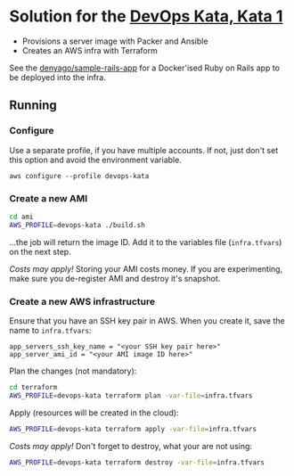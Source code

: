 # Solution for the [DevOps Kata, Kata 1](https://devops-kata.github.io/)

* Provisions a server image with Packer and Ansible
* Creates an AWS infra with Terraform

See the [denyago/sample-rails-app](https://github.com/denyago/sample-rails-app) for a Docker'ised Ruby on Rails app to be deployed into the infra.

## Running

### Configure

Use a separate profile, if you have multiple accounts.
If not, just don't set this option and avoid the environment variable.

`aws configure --profile devops-kata`

### Create a new AMI

```bash
cd ami
AWS_PROFILE=devops-kata ./build.sh
```

...the job will return the image ID. Add it to the variables file (`infra.tfvars`) on the next step.

*Costs may apply!* Storing your AMI costs money.
If you are experimenting, make sure you de-register AMI and destroy it's snapshot.

### Create a new AWS infrastructure

Ensure that you have an SSH key pair in AWS. When you create it, save the name to `infra.tfvars`:

```
app_servers_ssh_key_name = "<your SSH key pair here>"
app_server_ami_id = "<your AMI image ID here>"
```

Plan the changes (not mandatory):

```bash
cd terraform
AWS_PROFILE=devops-kata terraform plan -var-file=infra.tfvars
```

Apply (resources will be created in the cloud):

```bash
AWS_PROFILE=devops-kata terraform apply -var-file=infra.tfvars
```

*Costs may apply!* Don't forget to destroy, what your are not using:

```bash
AWS_PROFILE=devops-kata terraform destroy -var-file=infra.tfvars
```
